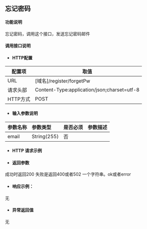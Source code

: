 ## 忘记密码

#### 功能说明

忘记密码，调用这个接口，发送忘记密码邮件


#### 调用接口说明

* #### HTTP配置

| 配置项 | 取值 |
| --- | --- |
| URL | \[域名\]/register/forgetPw|
| 请求头部 |  Content-Type:application/json;charset=utf-8 |
| HTTP方式 | POST|

* #### 输入参数说明

| 参数名称 | 参数类型 | 是否必须 | 参数描述 |
| :--- | :--- | :--- | :--- |
| email | String\(255\) | 否 | |


* #### HTTP 请求示例


* #### 返回参数
成功时返回200 失败是返回400或者502
一个字符串。ok或者error


* #### 响应示例：

无

* #### 异常返回值

无 



